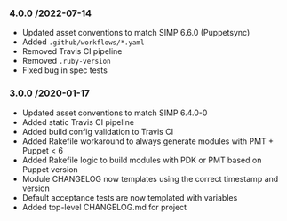 ### 4.0.0 /2022-07-14

- Updated asset conventions to match SIMP 6.6.0 (Puppetsync)
- Added `.github/workflows/*.yaml`
- Removed Travis CI pipeline
- Removed `.ruby-version`
- Fixed bug in spec tests

### 3.0.0 /2020-01-17

- Updated asset conventions to match SIMP 6.4.0-0
- Added static Travis CI pipeline
- Added build config validation to Travis CI
- Added Rakefile workaround to always generate modules with PMT + Puppet < 6
- Added Rakefile logic to build modules with PDK or PMT based on Puppet version
- Module CHANGELOG now templates using the correct timestamp and version
- Default acceptance tests are now templated with variables
- Added top-level CHANGELOG.md for project


